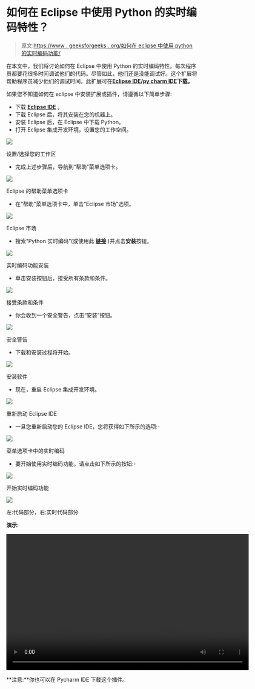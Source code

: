 # 如何在 Eclipse 中使用 Python 的实时编码特性？

> 原文:[https://www . geeksforgeeks . org/如何在 eclipse 中使用 python 的实时编码功能/](https://www.geeksforgeeks.org/how-to-use-the-live-coding-feature-of-python-in-eclipse/)

在本文中，我们将讨论如何在 Eclipse 中使用 Python 的实时编码特性。每次程序员都要花很多时间调试他们的代码。尽管如此，他们还是没能调试好。这个扩展将帮助程序员减少他们的调试时间。此扩展可在[**Eclipse IDE**](https://www.eclipse.org/downloads/)**/**[**py charm IDE**](https://www.jetbrains.com/pycharm/download/)**下载。**

如果您不知道如何在 eclipse 中安装扩展或插件，请遵循以下简单步骤:

*   下载 [**Eclipse IDE**](https://www.eclipse.org/downloads/) 。
*   下载 Eclipse 后，将其安装在您的机器上。
*   安装 Eclipse 后，在 Eclipse 中下载 Python。
*   打开 Eclipse 集成开发环境，设置您的工作空间。

![](img/31a4fd559d770e6fb24dd26c1c0469a7.png)

设置/选择您的工作区

*   完成上述步骤后，导航到“帮助”菜单选项卡。

![](img/549e6d586e3fe274cd2828ac74969b18.png)

Eclipse 的帮助菜单选项卡

*   在“帮助”菜单选项卡中，单击“Eclipse 市场”选项。

![](img/286894bd96b377dc3fccbf5860eb0bd8.png)

Eclipse 市场

*   搜索“Python 实时编码”(或使用此 [**链接**](https://marketplace.eclipse.org/content/live-coding-python#group-details) )并点击**安装**按钮。

![](img/5b8daa357a7068dcbb9d127f000411b7.png)

实时编码功能安装

*   单击安装按钮后，接受所有条款和条件。

![](img/3ca7a59b8fdce2ee0ff84093437fac20.png)

接受条款和条件

*   你会收到一个安全警告，点击“安装”按钮。

![](img/a9286f256c2ae2033dce8360bc60b32d.png)

安全警告

*   下载和安装过程将开始。

![](img/00bd1a6c4a9eadd7e295aa1e6913f2b6.png)

安装软件

*   现在，重启 Eclipse 集成开发环境。

![](img/634411a023986723a9c05770cbbc9428.png)

重新启动 Eclipse IDE

*   一旦您重新启动您的 Eclipse IDE，您将获得如下所示的选项:-

![](img/553fee7bec2f4a62e730643e24b3952b.png)

菜单选项卡中的实时编码

*   要开始使用实时编码功能，请点击如下所示的按钮:-

![](img/2fa8bc3e88eb76a5a3051c1ac54f7642.png)

开始实时编码功能

![](img/f4cc9e49be744a50068a7501eb24f961.png)

左:代码部分，右:实时代码部分

**演示:**

<video class="wp-video-shortcode" id="video-615918-1" width="640" height="360" preload="metadata" controls=""><source type="video/mp4" src="https://media.geeksforgeeks.org/wp-content/uploads/20210601171044/1080_30_8.51_May202021.mp4?_=1">[https://media.geeksforgeeks.org/wp-content/uploads/20210601171044/1080_30_8.51_May202021.mp4](https://media.geeksforgeeks.org/wp-content/uploads/20210601171044/1080_30_8.51_May202021.mp4)</video>

**注意:**你也可以在 Pycharm IDE 下载这个插件。